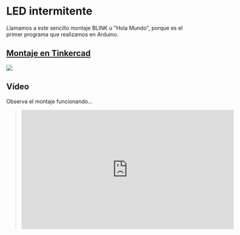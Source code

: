 # LED intermitente

Llamamos a este sencillo montaje BLINK u "Hola Mundo", porque es el primer programa que realizamos en Arduino.

## [Montaje en Tinkercad](https://www.tinkercad.com/things/58pb1LnwuDn-1-blink-bloques)

![](imágenes/Blink.png)

## Vídeo

Observa el montaje funcionando...

>  <iframe width="560" height="315" src="https://www.youtube.com/embed/2RPqv3ILTJM" frameborder="0" gesture="media" allow="encrypted-media" allowfullscreen></iframe>